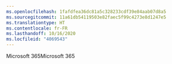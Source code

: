 ```yaml
---
ms.openlocfilehash: 1fafdfea36dc81a5c328233cdf39e84aab07d8a5
ms.sourcegitcommit: 11a61db54119503e82faec5f99c4273e8d1247e5
ms.translationtype: HT
ms.contentlocale: fr-FR
ms.lasthandoff: 10/16/2020
ms.locfileid: "4069543"
---
```

<span data-ttu-id="e3ecb-101">Microsoft 365</span><span class="sxs-lookup"><span data-stu-id="e3ecb-101">Microsoft 365</span></span>
